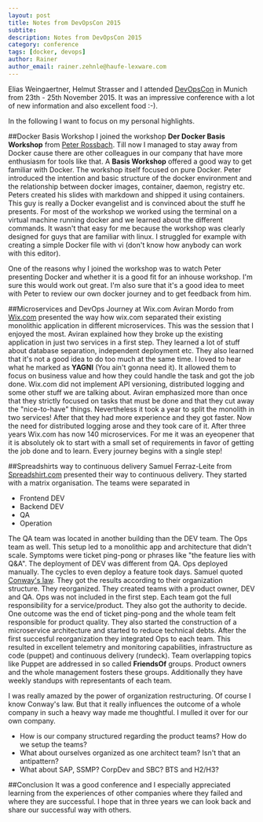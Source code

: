 ```yaml
---
layout: post
title: Notes from DevOpsCon 2015
subtite: 
description: Notes from DevOpsCon 2015
category: conference
tags: [docker, devops]
author: Rainer
author_email: rainer.zehnle@haufe-lexware.com 
---
```


Elias Weingaertner, Helmut Strasser and I attended [DevOpsCon](http://devopsconference.de/de/) in Munich from 23th - 25th November 2015.
It was an impressive conference with a lot of new information and also excellent food :-). 

In the following I want to focus on my personal highlights.
 
##Docker Basis Workshop
I joined the workshop **Der Docker Basis Workshop** from [Peter Rossbach](http://www.bee42.com/). Till now I managed to stay away from Docker cause there are other colleagues in our company that have more enthusiasm for tools like that. A **Basis Workshop** offered a good way to get familiar with Docker. The workshop itself focused on pure Docker. Peter introduced the intention and basic structure of the docker environment and the relationship between  docker images, container, daemon, registry etc. Peters created his slides with  markdown and shipped it using containers. This guy is really a Docker evangelist and is convinced about the stuff he presents. For most of the workshop we worked using the terminal on a virtual machine running docker and we learned about the different commands. It wasn't that easy for me because the workshop was clearly designed for guys that are familiar with linux. I struggled for example with creating a simple Docker file with vi (don't know how anybody can work with this editor).
 
One of the reasons why I joined the workshop was to watch Peter presenting Docker and whether it is a good fit for an inhouse workshop. I'm sure this would work out great. I'm also sure that it's a good idea to meet with Peter to review our own docker journey and to get feedback from him.
 
##Microservices and DevOps Journey at Wix.com
Aviran Mordo from [Wix.com](http://de.wix.com/) presented the way how wix.com separated their existing monolithic application in different microservices. This was the session that I enjoyed the most. Aviran explained how they broke up the existing application in just two services in a first step. They learned a lot of stuff about database separation, independent deployment etc. They also learned that it's not a good idea to do too much at the same time. I loved to hear what he marked as **YAGNI** (You ain't gonna need it). It allowed them to focus on business value and how they could handle the task and got the job done. Wix.com did not implement API versioning, distributed logging and some other stuff we are talking about. Aviran emphasized more than once that they strictly focused on tasks that must be done and that they cut away the "nice-to-have" things. Nevertheless it took a year to split the monolith in two services! After that they had more experience and they got faster. Now the need for distributed logging arose and they took care of it. After three years Wix.com has now 140 microservices. For me it was an eyeopener that it is absolutely ok to start with a small set of requirements in favor of getting the job done and to learn. Every journey begins with a single step!

##Spreadshirts way to continuous delivery
Samuel Ferraz-Leite from [Spreadshirt.com](www.spreadshirt.de) presented their way to continuous delivery. They started with a matrix organisation. The teams were separated in

* Frontend DEV
* Backend DEV
* QA
* Operation

The QA team was located in another building than the DEV team. The Ops team as well. This setup led to a monolithic app and architecture that didn't scale. Symptoms were ticket ping-pong  or phrases like "the feature lies with Q&A". The deployment of DEV was different from QA. Ops deployed manually. The cycles to even deploy a feature took days. Samuel quoted [Conway's law](https://en.wikipedia.org/wiki/Conway%27s_law). They got the results according to their organization structure. They reorganized. They created teams with a product owner, DEV and QA. Ops was not included in the first step. Each team got the full responsibility for a service/product. They also got the authority to decide. One outcome was the end of ticket ping-pong and the whole team felt responsible for product quality. They also started the construction of a microservice architecture and started to reduce technical debts. After the first succesful reorganization they integrated Ops to each team. This resulted in excellent telemetry and monitoring capabilities, infrastructure as code (puppet) and continuous delivery (rundeck). Team overlapping topics like Puppet are addressed in so called **FriendsOf** groups. Product owners and the whole management fosters these groups. Additionally they have weekly standups with representants of each team.
 
I was really amazed by the power of organization restructuring. Of course I know Conway's law. But that it really influences the outcome of a whole company in such a heavy way made me thoughtful. I mulled it over for our own company.

* How is our company structured regarding the product teams? How do we setup the teams?   
* What about ourselves organized as one architect team? Isn't that an antipattern?   
* What about SAP, SSMP? CorpDev and SBC? BTS and H2/H3?   
 
##Conclusion
It was a good conference and I especially appreciated learning from the experiences of other companies where they failed and where they are successful. I hope that in three years we can look back and share our successful way with others.
